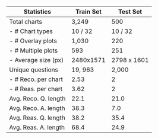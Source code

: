 | Statistics | Train Set | Test Set |
| --- | --- | --- |
| Total charts | 3,249 | 500 |
| - # Chart types | 10 / 32 | 10 / 32 |
| - # Overlay plots | 1,030 | 220 |
| - # Multiple plots | 593 | 251 |
| - Average size (px) | 2480x1571 | 2798 x 1601 |
| Unique questions | 19, 963 | 2,000 |
| - # Reco. per chart | 2.53 | 2 |
| - # Reas. per chart | 3.62 | 2 |
| Avg. Reco. Q. length | 22.1 | 21.0 |
| Avg. Reco. A. length | 38.3 | 7.0 |
| Avg. Reas. Q. length | 38.2 | 35.4 |
| Avg. Reas. A. length | 68.4 | 24.9 |
